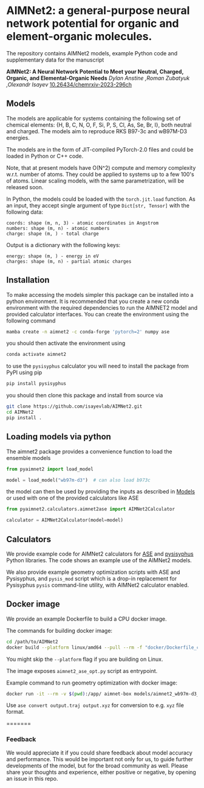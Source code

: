 
# AIMNet2: a general-purpose neural network potential for organic and element-organic molecules.

The repository contains AIMNet2 models, example Python code and supplementary data for the manuscript

**AIMNet2: A Neural Network Potential to Meet your Neutral, Charged, Organic, and Elemental-Organic Needs**
*Dylan Anstine ,Roman Zubatyuk ,Olexandr Isayev*
[10.26434/chemrxiv-2023-296ch](https://doi.org/10.26434/chemrxiv-2023-296ch)
  
## Models

The models are applicable for systems containing the following set of chemical elements:
{H, B, C, N, O, F, Si, P, S, Cl, As, Se, Br, I}, both neutral and charged. The models aim to reproduce RKS B97-3c and wB97M-D3 energies.
  
The models are in the form of JIT-compiled PyTorch-2.0 files and could be loaded in Python or C++ code.

Note, that at present models have O(N^2) compute and memory complexity w.r.t. number of atoms. They could be applied to systems up to a few 100's of atoms. Linear scaling models, with the same parametrization, will be released soon.

In Python, the models could be loaded with the `torch.jit.load` function. As an input, they accept single argument of type `Dict[str, Tensor]` with the following data:
```
coords: shape (m, n, 3) - atomic coordinates in Angstrom 
numbers: shape (m, n) - atomic numbers
charge: shape (m, ) - total charge
```
Output is a dictionary with the following keys:
```
energy: shape (m, ) - energy in eV
charges: shape (m, n) - partial atomic charges
```

## Installation
To make accessing the models simpler this package can be installed into a python environment. It is recommended that you
create a new conda environment with the required dependencies to run the AIMNET2 model and provided calculator interfaces.
 You can create the environment using the following command
```bash
mamba create -n aimnet2 -c conda-forge 'pytorch=2' numpy ase
```
you should then activate the environment using
```bash
conda activate aimnet2
```
to use the `pysisyphus` calculator you will need to install the package from PyPI using pip
```bash
pip install pysisyphus
```
you should then clone this package and install from source via
```bash
git clone https://github.com/isayevlab/AIMNet2.git
cd AIMNet2
pip install . 
```

## Loading models via python
The aimnet2 package provides a convenience function to load the ensemble models

```python
from pyaimnet2 import load_model

model = load_model("wb97m-d3")  # can also load b973c
```
the model can then be used by providing the inputs as described in [Models](#models) or used with one of the provided 
calculators like ASE

```python
from pyaimnet2.calculators.aimnet2ase import AIMNet2Calculator

calculator = AIMNet2Calculator(model=model)
```


## Calculators

We provide example code for AIMNet2 calculators for [ASE](https://wiki.fysik.dtu.dk/ase) and [pysisyphus](https://pysisyphus.readthedocs.io/) Python libraries. The code shows an example use of the AIMNet2 models. 

We also provide example geometry optimization scripts with ASE and Pysisyphus, and `pysis_mod` script which is a drop-in replacement for Pysisyphus `pysis` command-line utility, with AIMNet2 calculator enabled.

## Docker image

We provide an example Dockerfile to build a CPU docker image.

The commands for building docker image: 
```bash
cd /path/to/AIMNet2 
docker build --platform linux/amd64 --pull --rm -f "docker/Dockerfile_cpu" -t aimnet-box "."
```

You might skip the `--platform` flag if you are building on Linux.

The image exposes `aimnet2_ase_opt.py` script as entrypoint.

Example command to run geometry optimization with docker image:

```bash
docker run -it --rm -v $(pwd):/app/ aimnet-box models/aimnet2_wb97m-d3_ens.jpt input.sdf output.sdf --charge 0 --traj output.traj
```

Use `ase convert output.traj output.xyz` for conversion to e.g. `xyz` file format.

=======

### Feedback

We would appreciate it if you could share feedback about model accuracy and performance. This would be important not only for us, to guide further developments of the model, but for the broad community as well. 
Please share your thoughts and experience, either positive or negative, by opening an issue in this repo.
